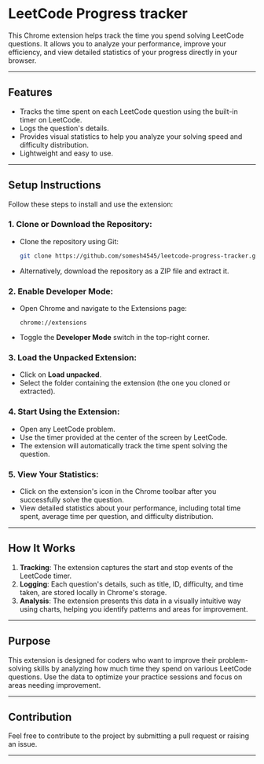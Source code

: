 # LeetCode Progress tracker

This Chrome extension helps track the time you spend solving LeetCode questions. It allows you to analyze your performance, improve your efficiency, and view detailed statistics of your progress directly in your browser.

---

## **Features**
- Tracks the time spent on each LeetCode question using the built-in timer on LeetCode.
- Logs the question's details.
- Provides visual statistics to help you analyze your solving speed and difficulty distribution.
- Lightweight and easy to use.

---

## **Setup Instructions**

Follow these steps to install and use the extension:

### 1. Clone or Download the Repository:
- Clone the repository using Git:
    ```bash
    git clone https://github.com/somesh4545/leetcode-progress-tracker.git
    ```
- Alternatively, download the repository as a ZIP file and extract it.

### 2. Enable Developer Mode:
- Open Chrome and navigate to the Extensions page:
    ```
    chrome://extensions
    ```
- Toggle the **Developer Mode** switch in the top-right corner.

### 3. Load the Unpacked Extension:
- Click on **Load unpacked**.
- Select the folder containing the extension (the one you cloned or extracted).

### 4. Start Using the Extension:
- Open any LeetCode problem.
- Use the timer provided at the center of the screen by LeetCode.
- The extension will automatically track the time spent solving the question.

### 5. View Your Statistics:
- Click on the extension's icon in the Chrome toolbar after you successfully solve the question.
- View detailed statistics about your performance, including total time spent, average time per question, and difficulty distribution.

---

## **How It Works**
1. **Tracking**: The extension captures the start and stop events of the LeetCode timer.
2. **Logging**: Each question's details, such as title, ID, difficulty, and time taken, are stored locally in Chrome's storage.
3. **Analysis**: The extension presents this data in a visually intuitive way using charts, helping you identify patterns and areas for improvement.

---

## **Purpose**
This extension is designed for coders who want to improve their problem-solving skills by analyzing how much time they spend on various LeetCode questions. Use the data to optimize your practice sessions and focus on areas needing improvement.

---

## **Contribution**
Feel free to contribute to the project by submitting a pull request or raising an issue.

---

